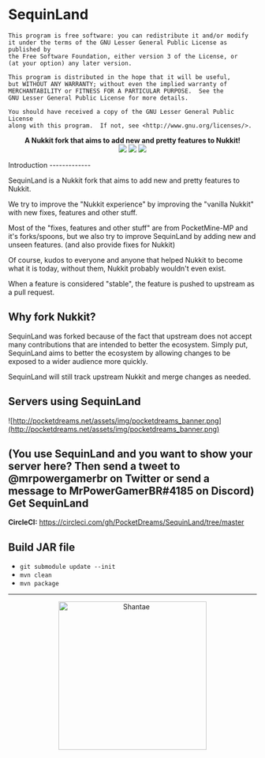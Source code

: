 SequinLand
===================

	This program is free software: you can redistribute it and/or modify
	it under the terms of the GNU Lesser General Public License as published by
	the Free Software Foundation, either version 3 of the License, or
	(at your option) any later version.

	This program is distributed in the hope that it will be useful,
	but WITHOUT ANY WARRANTY; without even the implied warranty of
	MERCHANTABILITY or FITNESS FOR A PARTICULAR PURPOSE.  See the
	GNU Lesser General Public License for more details.

	You should have received a copy of the GNU Lesser General Public License
	along with this program.  If not, see <http://www.gnu.org/licenses/>.

<p align="center">
<b>A Nukkit fork that aims to add new and pretty features to Nukkit!</b>
<br>
<img src="https://img.shields.io/github/license/PocketDreams/SequinLand.svg">
<a href="https://discord.gg/EZArH2G"><img src="https://img.shields.io/badge/discord-sequinland-yellow.svg"></a>
<img src="https://circleci.com/gh/PocketDreams/SequinLand/tree/master.png">
</p>
Introduction
-------------

SequinLand is a Nukkit fork that aims to add new and pretty features to Nukkit.

We try to improve the "Nukkit experience" by improving the "vanilla Nukkit" with new fixes, features and other stuff.

Most of the "fixes, features and other stuff" are from PocketMine-MP and it's forks/spoons, but we also try to improve SequinLand by adding new and unseen features. (and also provide fixes for Nukkit)

Of course, kudos to everyone and anyone that helped Nukkit to become what it is today, without them, Nukkit probably wouldn't even exist.

When a feature is considered "stable", the feature is pushed to upstream as a pull request.

Why fork Nukkit?
-------------

SequinLand was forked because of the fact that upstream does not accept many contributions that are intended to better the ecosystem. Simply put, SequinLand aims to better
the ecosystem by allowing changes to be exposed to a wider audience more quickly.

SequinLand will still track upstream Nukkit and merge changes as needed.

Servers using SequinLand
--------------------

![http://pocketdreams.net/assets/img/pocketdreams_banner.png](http://pocketdreams.net/assets/img/pocketdreams_banner.png)

(You use SequinLand and you want to show your server here? Then send a tweet to @mrpowergamerbr on Twitter or send a message to MrPowerGamerBR#4185 on Discord)
Get SequinLand
--------------------

**CircleCI:** https://circleci.com/gh/PocketDreams/SequinLand/tree/master


Build JAR file
-------------
- `git submodule update --init`
- `mvn clean`
- `mvn package`

---

<p align="center">
<img src="http://vignette2.wikia.nocookie.net/shantae/images/d/db/Fx_cine_shantae_pose_9.png/revision/latest?cb=20170102072829" alt="Shantae" width="300"></img>
</p>
